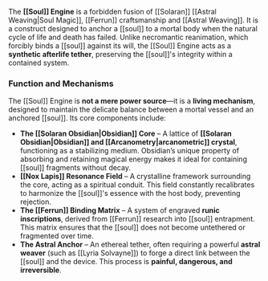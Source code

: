 The **[[Soul]] Engine** is a forbidden fusion of [[Solaran]] [[Astral Weaving|Soul Magic]], [[Ferrun]] craftsmanship and [[Astral Weaving]]. It is a construct designed to anchor a [[soul]] to a mortal body when the natural cycle of life and death has failed. Unlike necromantic reanimation, which forcibly binds a [[soul]] against its will, the [[Soul]] Engine acts as a **synthetic afterlife tether**, preserving the [[soul]]'s integrity within a contained system.


### **Function and Mechanisms**

The [[Soul]] Engine is **not a mere power source**—it is a **living mechanism**, designed to maintain the delicate balance between a mortal vessel and an anchored [[soul]]. Its core components include:

- **The [[Solaran Obsidian|Obsidian]] Core** – A lattice of **[[Solaran Obsidian|Obsidian]] and [[Arcanometry|arcanometric]] crystal**, functioning as a stabilizing medium. Obsidian’s unique property of absorbing and retaining magical energy makes it ideal for containing [[soul]] fragments without decay.
- **[[Nox Lapis]] Resonance Field** – A crystalline framework surrounding the core, acting as a spiritual conduit. This field constantly recalibrates to harmonize the [[soul]]'s essence with the host body, preventing rejection.
- **The [[Ferrun]] Binding Matrix** – A system of engraved **runic inscriptions**, derived from [[Ferrun]] research into [[soul]] entrapment. This matrix ensures that the [[soul]] does not become untethered or fragmented over time.
- **The Astral Anchor** – An ethereal tether, often requiring a powerful **astral weaver** (such as [[Lyria Solvayne]]) to forge a direct link between the [[soul]] and the device. This process is **painful, dangerous, and irreversible**.